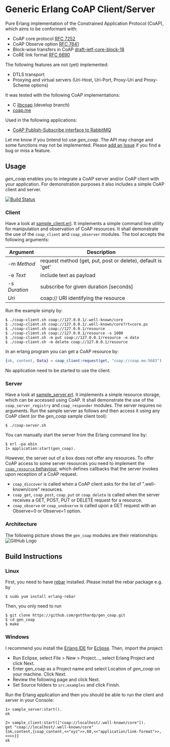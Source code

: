 # Generic Erlang CoAP Client/Server

Pure Erlang implementation of the Constrained Application Protocol (CoAP),
which aims to be conformant with:
 - CoAP core protocol [RFC 7252](https://tools.ietf.org/rfc/rfc7252.txt)
 - CoAP Observe option [RFC 7641](https://tools.ietf.org/rfc/rfc7641.txt)
 - Block-wise transfers in CoAP [draft-ietf-core-block-18](https://tools.ietf.org/id/draft-ietf-core-block-18.txt)
 - CoRE link format [RFC 6690](https://tools.ietf.org/rfc/rfc6690.txt)

The following features are not (yet) implemented:
 - DTLS transport
 - Proxying and virtual servers (Uri-Host, Uri-Port, Proxy-Uri and Proxy-Scheme options)

It was tested with the following CoAP implementations:
 - C [libcoap](https://www.libcoap.net/) (develop branch)
 - [coap.me](http://coap.me/)

Used in the following applications:
 - [CoAP Publish-Subscribe interface to RabbitMQ](https://github.com/gotthardp/rabbitmq-coap-pubsub)

Let me know if you (intend to) use *gen_coap*. The API may change and some
functions may not be implemented. Please
[add an Issue](https://github.com/gotthardp/gen_coap/issues/new)
if you find a bug or miss a feature.


## Usage
*gen_coap* enables you to integrate a CoAP server and/or CoAP client with
your application. For demonstration purposes it also includes a simple CoAP
client and server.

[![Build Status](https://travis-ci.org/gotthardp/gen_coap.svg?branch=master)](https://travis-ci.org/gotthardp/gen_coap)

### Client
Have a look at [sample_client.erl](examples/sample_client.erl). It implements a simple
command line utility for manipulation and observation of CoAP resources. It
shall demonstrate the use of the `coap_client` and `coap_observer` modules.
The tool accepts the following arguments:

 Argument      | Description
---------------|---------------
 -m *Method*   | request method (get, put, post or delete), default is 'get'
 -e *Text*     | include text as payload
 -s *Duration* | subscribe for given duration [seconds]
 *Uri*         | coap:// URI identifying the resource

Run the example simply by:

    $ ./coap-client.sh coap://127.0.0.1/.well-known/core
    $ ./coap-client.sh coap://127.0.0.1/.well-known/core?rt=core.ps
    $ ./coap-client.sh coap://127.0.0.1/resource
    $ ./coap-client.sh coap://127.0.0.1/resource -s 1000
    $ ./coap-client.sh -m put coap://127.0.0.1/resource -e data
    $ ./coap-client.sh -m delete coap://127.0.0.1/resource

In an erlang program you can get a CoAP resource by:
```erlang
{ok, content, Data} = coap_client:request(get, "coap://coap.me:5683")
```
No application need to be started to use the client.

### Server
Have a look at [sample_server.erl](examples/sample_server.erl). It implements a simple
resource storage, which can be accessed using CoAP. It shall demonstrate the
use of the `coap_server_registry` and `coap_responder` modules. The server
requires no arguments. Run the sample server as follows and then access
it using any CoAP client (or the *gen_coap* sample client tool):

    $ ./coap-server.sh

You can manually start the server from the Erlang command line by:

    $ erl -pa ebin
    1> application:start(gen_coap).

However, the server out of a box does not offer any resources. To offer CoAP access
to some server resources you need to implement the [`coap_resource` behaviour](src/coap_resource.erl),
which defines callbacks that the server invokes upon reception of a CoAP request.
 - `coap_discover` is called when a CoAP client asks for the list of
   ".well-known/core" resources.
 - `coap_get`, `coap_post`, `coap_put` or `coap_delete` is called when the server
   receives a GET, POST, PUT or DELETE request for a resource.
 - `coap_observe` or `coap_unobserve` is called upon a GET request with an
   Observe=0 or Observe=1 option.

### Architecture

The following picture shows the `gen_coap` modules are their relationships:
![GitHub Logo](https://rawgit.com/gotthardp/gen_coap/master/doc/architecture.svg)

## Build Instructions

### Linux

First, you need to have [rebar](https://github.com/rebar/rebar) installed. Please
install the rebar package e.g. by

    $ sudo yum install erlang-rebar

Then, you only need to run

    $ git clone https://github.com/gotthardp/gen_coap.git
    $ cd gen_coap
    $ make

### Windows

I recommend you install the [Erlang IDE](http://erlide.org) for [Eclipse](https://www.eclipse.org).
Then, import the project:
 - Run Eclipse, select File > New > Project..., select Erlang Project and click Next.
 - Enter gen_coap as a Project name and select Location of *gen_coap* on your machine. Click Next.
 - Review the following page and click Next.
 - Set Source folders to `src;examples` and click Finish.

Run the Erlang application and then you should be able to run the client and server in your Console:

    1> sample_server:start().
    ok
    
    2> sample_client:start(["coap://localhost/.well-known/core"]).
    get "coap://localhost/.well-known/core"
    {ok,content,{coap_content,<<"xyz">>,60,<<"application/link-format">>,<<>>}}
    ok
